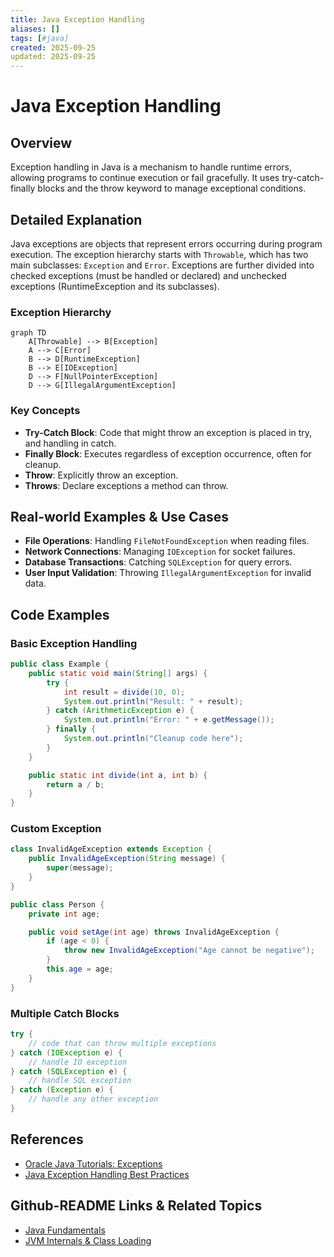 ```yaml
---
title: Java Exception Handling
aliases: []
tags: [#java]
created: 2025-09-25
updated: 2025-09-25
---
```


# Java Exception Handling

## Overview

Exception handling in Java is a mechanism to handle runtime errors, allowing programs to continue execution or fail gracefully. It uses try-catch-finally blocks and the throw keyword to manage exceptional conditions.

## Detailed Explanation

Java exceptions are objects that represent errors occurring during program execution. The exception hierarchy starts with `Throwable`, which has two main subclasses: `Exception` and `Error`. Exceptions are further divided into checked exceptions (must be handled or declared) and unchecked exceptions (RuntimeException and its subclasses).

### Exception Hierarchy

```mermaid
graph TD
    A[Throwable] --> B[Exception]
    A --> C[Error]
    B --> D[RuntimeException]
    B --> E[IOException]
    D --> F[NullPointerException]
    D --> G[IllegalArgumentException]
```

### Key Concepts

- **Try-Catch Block**: Code that might throw an exception is placed in try, and handling in catch.
- **Finally Block**: Executes regardless of exception occurrence, often for cleanup.
- **Throw**: Explicitly throw an exception.
- **Throws**: Declare exceptions a method can throw.

## Real-world Examples & Use Cases

- **File Operations**: Handling `FileNotFoundException` when reading files.
- **Network Connections**: Managing `IOException` for socket failures.
- **Database Transactions**: Catching `SQLException` for query errors.
- **User Input Validation**: Throwing `IllegalArgumentException` for invalid data.

## Code Examples

### Basic Exception Handling

```java
public class Example {
    public static void main(String[] args) {
        try {
            int result = divide(10, 0);
            System.out.println("Result: " + result);
        } catch (ArithmeticException e) {
            System.out.println("Error: " + e.getMessage());
        } finally {
            System.out.println("Cleanup code here");
        }
    }

    public static int divide(int a, int b) {
        return a / b;
    }
}
```

### Custom Exception

```java
class InvalidAgeException extends Exception {
    public InvalidAgeException(String message) {
        super(message);
    }
}

public class Person {
    private int age;

    public void setAge(int age) throws InvalidAgeException {
        if (age < 0) {
            throw new InvalidAgeException("Age cannot be negative");
        }
        this.age = age;
    }
}
```

### Multiple Catch Blocks

```java
try {
    // code that can throw multiple exceptions
} catch (IOException e) {
    // handle IO exception
} catch (SQLException e) {
    // handle SQL exception
} catch (Exception e) {
    // handle any other exception
}
```

## References

- [Oracle Java Tutorials: Exceptions](https://docs.oracle.com/javase/tutorial/essential/exceptions/)
- [Java Exception Handling Best Practices](https://www.baeldung.com/java-exceptions)

## Github-README Links & Related Topics

- [Java Fundamentals](../java-fundamentals/README.md)
- [JVM Internals & Class Loading](../jvm-internals-and-class-loading/README.md)